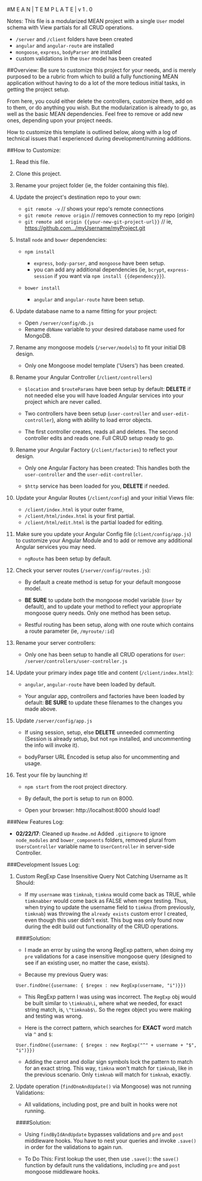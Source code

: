 #M E A N   |   T E M P L A T E   |   v 1 . 0

Notes: This file is a modularized MEAN project with a single `User` model schema with
View partials for all CRUD operations.

+ `/server` and `/client` folders have been created
+ `angular` and `angular-route` are installed
+ `mongoose`, `express`, `bodyParser` are installed
+ custom validations in the `User` model has been created

##Overview:
Be sure to customize this project for your needs, and is merely purposed to be a
rubric from which to build a fully functioning MEAN application without having to
do a lot of the more tedious initial tasks, in getting the project setup.

From here, you could either delete the controllers, customize them, add on to them,
or do anything you wish. But the modularization is already to go, as well as
the basic MEAN dependencies. Feel free to remove or add new ones, depending upon
your project needs.

How to customize this template is outlined below, along with a log of technical
issues that I experienced during development/running additions.

##How to Customize:

1. Read this file.

2. Clone this project.

3. Rename your project folder (ie, the folder containing this file).

4. Update the project's destination repo to your own:

	+ `git remote -v` // shows your repo's remote connections
	+ `git remote remove origin` // removes connection to my repo (origin)
	+ `git remote add origin {{your-new-git-project-url}}` // ie, https://github.com.../myUsername/myProject.git

5. Install `node` and `bower` dependencies:

	+ `npm install`

		+ `express`, `body-parser`, and `mongoose` have been setup.
		+ you can add any additional dependencies (ie, `bcrypt`, `express-session` if you want via `npm install {{dependency}}`).

	+ `bower install`

		+ `angular` and `angular-route` have been setup.

6. Update database name to a name fitting for your project:

 	+ Open `/server/config/db.js`
	+ Rename `dbName` variable to your desired database name used for MongoDB.

7. Rename any mongoose models (`/server/models`) to fit your initial DB design.
	+ Only one Mongoose model template ('Users')  has been created.

8. Rename your Angular Controller (`/client/controllers`)
	+ `$location` and `$routeParams` have been setup by default:
	**DELETE** if not needed else you will have loaded Angular services into
	your project which are never called.

	+ Two controllers have been setup (`user-controller` and
	`user-edit-controller`), along with ability to load error objects.

	+ The first controller creates, reads all and deletes. The
	second controller edits and reads one. Full CRUD setup ready to go.

9. Rename your  Angular Factory (`/client/factories`) to reflect your design.

	+ Only one Angular Factory has been created: This handles both the
	`user-controller` and the `user-edit-controller`.

	+ `$http` service has been loaded for you, **DELETE** if needed.

10. Update your Angular Routes (`/client/config`) and your initial Views file:

	+ `/client/index.html` is your outer frame,
	+ `/client/html/index.html` is your first partial.
	+ `/client/html/edit.html` is the partial loaded for editing.

11. Make sure you update your Angular Config file (`client/config/app.js`)
	to customize your Angular Module and to add or remove any additional Angular
	services you may need.

	+ `ngRoute` has been setup by default.

12. Check your server routes (`/server/config/routes.js`):

	+ By default a create method is setup for your default mongoose model.

	+ **BE SURE** to update both the mongoose model variable (`User` by default),
	and to update your method to reflect your appropriate mongoose query
	needs. Only one method has been setup.

	+ Restful routing has been setup, along with one route which contains
	a route parameter (ie, `/myroute/:id`)

13. Rename your server controllers:

	+ Only one has been setup to handle all CRUD operations for `User`: `/server/controllers/user-controller.js`

14. Update your primary index page title and content (`/client/index.html`):

	+ `angular`, `angular-route` have been loaded by default.

	+ Your angular app, controllers and factories have been loaded by
	default: **BE SURE** to update these filenames to the changes you made
	above.

15. Update `/server/config/app.js`

	+ If using session, setup, else **DELETE** unneeded commenting (Session
	is already setup, but not `npm` installed, and uncommenting the info
	will invoke it).

	+ bodyParser URL Encoded is setup also for uncommenting and usage.

16. Test your file by launching it!

	+ `npm start` from the root project directory.

	+ By default, the port is setup to run on 8000.

	+ Open your browser: http://localhost:8000 should load!

###New Features Log:

+ **02/22/17**: Cleaned up `Readme.md` Added `.gitignore` to ignore `node_modules`
and `bower_components` folders, removed plural from `UsersController` variable
name to `UserController` in server-side Controller.

###Development Issues Log:

1. Custom RegExp Case Insensitive Query Not Catching Username as It Should:

	+ If my `username` was `timknab`, `timkna` would come back as TRUE, while
	`timknabber` would come back as FALSE when regex testing. Thus, when
	trying to update the username field to `timkna` (from previously, `timknab`)
	was throwing the `already exists` custom error I created, even though this
	user didn't exist. This bug was only found now during the edit build out
	functionality of the CRUD operations.

	####Solution:

	+ I made an error by using the wrong RegExp pattern, when doing my `pre`
	validations for a case insensitive mongoose query (designed to see if
	an existing user, no matter the case, exists).

	+ Because my previous Query was:

	`User.findOne({username: { $regex : new RegExp(username, "i")}})`

	+ This RegExp pattern I was using was incorrect. The `RegExp` obj would
	be built similar to `\timknab\i`, where what we needed, for exact
	string match, is, `\^timknab$\`. So the regex object you were making
	and testing was wrong.

	+ Here is the correct pattern, which searches for **EXACT** word match
	via `^` and `$`:

	`User.findOne({username: { $regex : new RegExp("^" + username + "$", "i")}})`

	+ Adding the carrot and dollar sign symbols lock the pattern to match
	for an exact string. This way, `timkna` won't match for `timknab`,
	like in the previous scenario. Only `timknab` will match for `timknab`,
	exactly.

2. Update operation (`findOneAndUpdate()` via Mongoose) was not running
Validations:

	+ All validations, including post, pre and built in hooks were not running.

	####Solution:

	+ Using `findByIdAndUpdate` bypasses validations and `pre` and `post`
	middleware hooks. You have to nest your queries and invoke `.save()`
	in order for the validations to again run.

	+ To Do This: First lookup the user, then use `.save()`: the `save()`
	function by default runs the validations, including `pre` and `post`
	mongoose middleware hooks.
